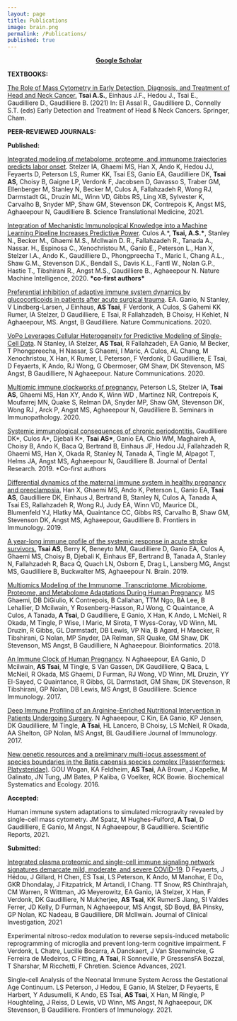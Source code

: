 ```yaml
---
layout: page
title: Publications
image: brain.png
permalink: /Publications/
published: true
---
```

<center><b><a href="https://scholar.google.com/citations?user=1jxR9JIAAAAJ&hl=en">Google Scholar</a> </b> </center>

<p class="p1"><strong>TEXTBOOKS:</strong></p>
<p><a href="https://doi.org/10.1007/978-3-030-69859-1_5">The Role of Mass Cytometry in Early Detection, Diagnosis, and Treatment of Head and Neck Cancer.</a>
  <b>Tsai A.S.</b>, Einhaus J.F., Hedou J., Tsai E., Gaudilliere D., Gaudilliere B. (2021) In: El Assal R., Gaudilliere D., Connelly S.T. (eds) Early Detection and Treatment of Head & Neck Cancers. Springer, Cham.

<p class="p1"><strong>PEER-REVIEWED JOURNALS:</strong></p>

<p class="p1"><strong>Published:</strong></p>

<p><a href="https://stm.sciencemag.org/content/13/592/eabd9898.abstract">Integrated modeling of metabolome, proteome, and immunome trajectories predicts labor onset</a>. Stelzer IA, Ghaemi MS, Han X, Ando K, Hedou JJ, Feyaerts D, Peterson LS, Rumer KK, Tsai ES, Ganio EA, Gaudilliere DK, <b>Tsai AS</b>, Choisy B, Gaigne LP, Verdonk F, Jacobsen D, Gavasso S, Traber GM, Ellenberger M, Stanley N, Becker M, Culos A, Fallahzadeh R, Wong RJ, Darmstadt GL, Druzin ML, Winn VD, Gibbs RS, Ling XB, Sylvester K, Carvalho B, Snyder MP, Shaw GM, Stevenson DK, Contrepois K, Angst MS, Aghaeepour N, Gaudilliere B. Science Translational Medicine, 2021. </p>

<p><a href="https://www.nature.com/articles/s42256-020-00232-8">Integration of Mechanistic Immunological Knowledge into a Machine Learning Pipeline Increases Predictive Power</a>. Culos A.*, <b>Tsai, A.S.*</b>, Stanley N., Becker M., Ghaemi M.S., McIlwain D. R., Fallahzadeh R., Tanada A., Nassar. H., Espinosa C., Xenochristou M., Ganio E., Peterson L., Han X, Stelzer I.A., Ando K., Gaudilliere D., Phongpreecha T., Maric I., Chang A.L., Shaw G.M., Stevenson D.K., Bendall S., Davis K.L., Fantl W., Nolan G.P., Hastie T., Tibshirani R., Angst M.S., Gaudilliere B., Aghaeepour N. Nature Machine Intelligence, 2020. <b>*co-first authors*</b></p>

<p><a href="https://www.nature.com/articles/s41467-020-17565-y">Preferential inhibition of adaptive immune system dynamics by glucocorticoids in patients after acute surgical trauma</a>. EA. Ganio, N Stanley, V Lindberg-Larsen, J Einhaus, <b>AS Tsai</b>, F Verdonk, A Culos, S Gahemi KK Rumer, IA Stelzer, D Gaudilliere, E Tsai, R Fallahzadeh, B Choisy, H Kehlet, N Aghaeepour, MS. Angst, B Gaudilliere. Nature Communications. 2020. </p>

<p><a href="https://www.nature.com/articles/s41467-020-17569-8">VoPo Leverages Cellular Heterogeneity for Predictive Modeling of Single-Cell Data</a>. N Stanley, IA Stelzer, <b>AS Tsai</b>, R Fallahzadeh, EA Ganio, M Becker, T Phongpreecha, H Nassar, S Ghaemi, I Maric, A Culos, AL Chang, M Xenochristou, X Han, K Rumer, L Peterson, F Verdonk, D Gaudilliere, E Tsai, D Feyaerts, K Ando, RJ Wong, G Obermoser, GM Shaw, DK Stevenson, MS Angst, B Gaudilliere, N Aghaeepour. Nature Communications. 2020. </p>

<p> <a href="https://doi.org/10.1007/s00281-019-00772-1">Multiomic immune clockworks of pregnancy.</a> Peterson LS, Stelzer IA, <b>Tsai AS</b>, Ghaemi MS, Han XY, Ando K, Winn WD , Martinez NR, Contrepois K, Moufarrej MN, Quake S, Relman DA, Snyder MP, Shaw GM, Stevenson DK, Wong RJ , Arck P, Angst MS, Aghaeepour N, Gaudilliere B. Seminars in Immunopathology. 2020.

<p> <a href="https://journals.sagepub.com/doi/abs/10.1177/0022034519857714">Systemic immunological consequences of chronic periodontitis.</a> Gaudilliere DK*, Culos A*, Djebali K*, <b>Tsai AS*</b>, Ganio EA, Chio WM, Maghaireh A, Choisy B, Ando K, Baca Q, Bertrand B, Einhaus JF, Hedou JJ, Fallahzadeh R, Ghaemi MS, Han X, Okada R, Stanley N, Tanada A, Tingle M, Alpagot T, Helms JA, Angst MS, Aghaeepour N, Gaudilliere B.  Journal of Dental Research. 2019. *Co-first authors </p>

<p> <a href="https://www.frontiersin.org/articles/10.3389/fimmu.2019.01305/abstract">Differential dynamics of the maternal immune system in healthy pregnancy and preeclampsia.</a> Han X, Ghaemi MS, Ando K, Peterson L, Ganio EA, <b>Tsai AS</b>, Gaudilliere DK, Einhaus J, Bertrand B, Stanley N, Culos A, Tanada A, Tsai ES, Rallahzadeh R, Wong RJ, Judy EA, Winn VD, Maurice DL, Blumenfeld YJ, Hlatky MA, Quaintance CC, Gibbs RS, Carvalho B, Shaw GM, Stevenson DK, Angst MS, Aghaeepour, Gaudilliere B.  Frontiers in Immunology. 2019.</p>

<p> <a href="https://academic.oup.com/brain/advance-article/doi/10.1093/brain/awz022/5373058">A year-long immune profile of the systemic response in acute stroke survivors.</a> <b>Tsai AS</b>, Berry K, Beneyto MM, Gaudilliere D, Ganio EA, Culos A, Ghaemi MS, Choisy B, Djebali K, Einhaus EF, Bertrand B, Tanada A, Stanley N, Fallahzadeh R, Baca Q, Quach LN, Osborn E, Drag L, Lansberg MG, Angst MS, Gaudilliere B, Buckwalter MS, Aghaeepour N. Brain. 2019. <p>

<p> <a href="https://academic.oup.com/bioinformatics/advance-article/doi/10.1093/bioinformatics/bty537/5047759">Multiomics Modeling of the Immunome, Transcriptome, Microbiome, Proteome, and Metabolome Adaptations During Human Pregnancy</a>. MS Ghaemi, DB DiGiulio, K Contrepois, B Callahan, TTM Ngo, BA Lee, B Lehallier, D Mcilwain, Y Rosenberg-Hasson, RJ Wong, C Quaintance, A Culos, A Tanada, <b>A Tsai</b>, D Gaudilliere, E Ganio, X Han, K Ando, L McNeil, R Okada, M Tingle, P Wise, I Maric, M Sirota, T Wyss-Coray, VD Winn, ML Druzin, R Gibbs, GL Darmstadt, DB Lewis, VP Nia, B Agard, H Maecker, R Tibshirani, G Nolan, MP Snyder, DA Relman, SR Quake, GM Shaw, DK Stevenson, MS Angst, B Gaudilliere, N Aghaeepour. Bioinformatics. 2018. </p>

<p><a href="http://immunology.sciencemag.org/content/2/15/eaan2946">An Immune Clock of Human Pregnancy</a>. N Aghaeepour, EA Ganio, D Mcilwain, <b>AS Tsai</b>, M Tingle, S Van Gassen, DK Gaudilliere, Q Baca, L McNeil, R Okada, MS Ghaemi, D Furman, RJ Wong, VD Winn, ML Druzin, YY El-Sayed, C Quaintance, R Gibbs, GL Darmstadt, GM Shaw, DK Stevenson, R Tibshirani, GP Nolan, DB Lewis, MS Angst, B Gaudilliere. Science Immunology. 2017. </p>

<p><a href="http://www.jimmunol.org/content/199/6/2171">Deep Immune Profiling of an Arginine-Enriched Nutritional Intervention in Patients Undergoing Surgery</a>. N Aghaeepour, C Kin, EA Ganio, KP Jensen, DK Gaudilliere, M Tingle, <b>A Tsai</b>, HL Lancero, B Choisy, LS McNeil, R Okada, AA Shelton, GP Nolan, MS Angst, BL Gaudilliere Journal of Immunology. 2017. </p>

<p><a href="https://www.sciencedirect.com/science/article/pii/S0305197816300072">New genetic resources and a preliminary multi-locus assessment of species boundaries in the Batis capensis species complex (Passeriformes: Platysteridae)</a>. GOU Wogan, KA Feldheim, <b>AS Tsai</b>, AA Brown, J Kapelke, M Galinato, JN Tung, JM Bates, P Kaliba, G Voelker, RCK Bowie. Biochemical Systematics and Ecology. 2016.</p>

<p class="p1"><strong>Accepted:</strong></p>
<p>Human immune system adaptations to simulated microgravity revealed by single-cell mass cytometry. JM Spatz, M Hughes-Fulford, <b>A Tsai</b>, D Gaudilliere, E Ganio, M Angst, N Aghaeepour, B Gaudilliere. Scientific Reports, 2021.</p>

<p class="p1"><strong>Submitted:</strong></p>
<p><a href="https://www.biorxiv.org/content/10.1101/2021.02.09.430269v1?rss=1">Integrated plasma proteomic and single-cell immune signaling network signatures demarcate mild, moderate, and severe COVID-19</a>. D Feyaerts, J Hédou, J Gillard, H Chen, ES Tsai, LS Peterson, K Ando, M Manohar, E Do, GKR Dhondalay, J Fitzpatrick, M Artandi, I Chang. TT Snow, RS Chinthrajah, CM Warren, R Wittman, JG Meyerowitz, EA Ganio, IA Stelzer, X Han, F Verdonk, DK Gaudilliere, N Mukherjee, <b>AS Tsai</b>, KK RumerS Jiang, SI Valdes Ferrer, JD Kelly, D Furman, N Aghaeepour, MS Angst, SD Boyd, BA Pinsky, GP Nolan, KC Nadeau, B Gaudilliere, DR McIlwain. Journal of Clinical Investigation, 2021</p>
  
<p>Experimental nitroso-redox modulation to reverse sepsis-induced metabolic reprogramming of microglia and prevent long-term cognitive impairment. F Verdonk, L Chatre, Lucille Bocarra, A Danckaert, J Van Steenwincke, G Ferreira de Medeiros, C Fitting, <b>A Tsai</b>, R Sonneville, P GressensFA Bozzal, T Sharshar, M Ricchetti, F Chretien. Science Advances, 2021.</p>

<p>Single-cell Analysis of the Neonatal Immune System Across the Gestational Age Continuum. LS Peterson, J Hedou, E Ganio, IA Stelzer, D Feyaerts, E Harbert, Y Adusumelli, K Ando, ES Tsai, <b>AS Tsai</b>, X Han, M Ringle, P Houghteling, J Reiss, D Lewis, VD Winn, MS Angst, N Aghaeepour, DK Stevenson, B Gaudilliere. Frontiers of Immunology. 2021.</p>
